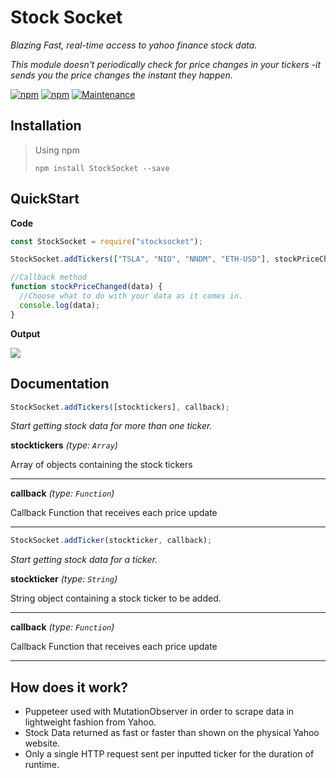 # Stock Socket

_Blazing Fast, real-time access to yahoo finance stock data._

_This module doesn't periodically check for price changes in your tickers -it sends you the price changes the instant they happen._

[![npm](https://img.shields.io/npm/v/stocksocket.svg)](https://www.npmjs.com/package/stocksocket)
[![npm](https://img.shields.io/npm/dm/stocksocket.svg)](https://www.npmjs.com/package/stocksocket)
[![Maintenance](https://img.shields.io/badge/Maintained%3F-yes-green.svg)](https://GitHub.com/gregtuc/StockSocket/graphs/commit-activity)

## Installation

> Using npm
>
> `npm install StockSocket --save`

## QuickStart

**Code**

```javascript
const StockSocket = require("stocksocket");

StockSocket.addTickers(["TSLA", "NIO", "NNDM", "ETH-USD"], stockPriceChanged);

//Callback method
function stockPriceChanged(data) {
  //Choose what to do with your data as it comes in.
  console.log(data);
}
```

**Output**

<p align="left">
  <img src="https://user-images.githubusercontent.com/60011793/109716940-6f147800-7b73-11eb-8991-fc6f414ba6b7.PNG">
</p>

## Documentation

```javascript
StockSocket.addTickers([stocktickers], callback);
```
_Start getting stock data for more than one ticker._

**stocktickers** _(type: `Array`)_

Array of objects containing the stock tickers

---

**callback** _(type: `Function`)_

Callback Function that receives each price update

---

```javascript
StockSocket.addTicker(stockticker, callback);
```
_Start getting stock data for a ticker._

**stockticker** _(type: `String`)_

String object containing a stock ticker to be added.

---

**callback** _(type: `Function`)_

Callback Function that receives each price update

---

## How does it work?

- Puppeteer used with MutationObserver in order to scrape data in lightweight fashion from Yahoo.
- Stock Data returned as fast or faster than shown on the physical Yahoo website.
- Only a single HTTP request sent per inputted ticker for the duration of runtime.
